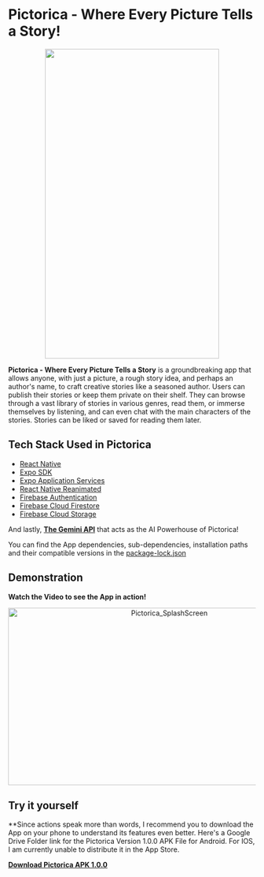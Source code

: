 # Pictorica - Where Every Picture Tells a Story!

<p align="center">
  <img src="https://github.com/user-attachments/assets/5875cf4d-d407-4fef-b3b2-01aaf63e32cf"  width="354" height="629">
</p>

**Pictorica - Where Every Picture Tells a Story** is a groundbreaking app that allows anyone, with just a picture, a rough story idea, and perhaps an author's name, to craft creative stories like a seasoned author. Users can publish their stories or keep them private on their shelf. They can browse through a vast library of stories in various genres, read them, or immerse themselves by listening, and can even chat with the main characters of the stories. Stories can be liked or saved for reading them later. 

## Tech Stack Used in Pictorica

- [React Native](https://reactnative.dev)
- [Expo SDK](https://docs.expo.dev/versions/latest/)
- [Expo Application Services](https://expo.dev/eas)
- [React Native Reanimated](https://docs.swmansion.com/react-native-reanimated/)
- [Firebase Authentication](https://firebase.google.com/docs/auth)
- [Firebase Cloud Firestore](https://firebase.google.com/docs/firestore)
- [Firebase Cloud Storage](https://firebase.google.com/docs/storage)

And lastly, [**The Gemini API**](https://ai.google.dev/gemini-api) that acts as the AI Powerhouse of Pictorica!

You can find the App dependencies, sub-dependencies, installation paths and their compatible versions in the [package-lock.json](https://github.com/hy-atharv/Pictorica/blob/main/package-lock.json)


## Demonstration
**Watch the Video to see the App in action!**

<p align="center">
  <a href="https://youtu.be/BlGpkClaqrA?feature=shared">
    <img src="https://github.com/user-attachments/assets/debf329b-e421-4164-a29b-0ed536ccd70d" alt="Pictorica_SplashScreen" width="640" height="360">
  </a>
</p>


## Try it yourself
**Since actions speak more than words, I recommend you to download the App on your phone to understand its features even better.
Here's a Google Drive Folder link for the Pictorica Version 1.0.0 APK File for Android. For IOS, I am currently unable to distribute it in the App Store.

[**Download Pictorica APK 1.0.0**](https://drive.google.com/drive/folders/1rqd9TlPkKXGptSOiWt1CGFisUjdFCSrh?usp=sharing)






